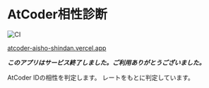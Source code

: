 AtCoder相性診断
=====
![CI](https://github.com/makutamoto/atcoder-aisho-shindan/workflows/CI/badge.svg)

[atcoder-aisho-shindan.vercel.app](https://atcoder-aisho-shindan.vercel.app)

***このアプリはサービス終了しました。ご利用ありがとうございました。***

AtCoder IDの相性を判定します。
レートをもとに判定しています。
